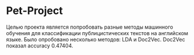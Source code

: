 # Pet-Project
Целью проекта является попробовать разные методы машинного обучения для классификации публицистических текстов на английском языке.
Было опробовано несколько методов: LDA и Doc2Vec. Doc2Vec показал accuracy 0.47404.
